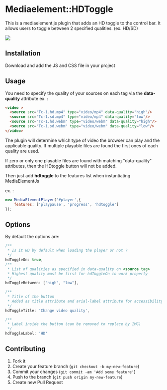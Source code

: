 # Mediaelement::HDToggle
This is a mediaelement.js plugin that adds an HD toggle to the control bar. It allows users to toggle between 2 specified qualities. (ex. HD/SD)

![](https://i.imgur.com/8WXhP4w.png)

## Installation
Download and add the JS and CSS file in your project

## Usage
You need to specify the quality of your sources on each <source> tag via the **data-quality** attribute ex. :

```html
<video >
  <source src="Tc-1.hd.mp4" type="video/mp4" data-quality="high"/>
  <source src="Tc-1.sd.mp4" type="video/mp4" data-quality="low"/>
  <source src="Tc-1.hd.webm" type="video/webm" data-quality="high"/>
  <source src="Tc-1.sd.webm" type="video/webm" data-quality="low"/>
</video>
```

The plugin will determine which type of video the browser can play and the applicable quality. If multiple playable files are found the first ones of each quality are used.

If zero or only one playable files are found with matching "data-quality" attributes, then the HDtoggle button will not be added.

Then just add **hdtoggle** to the features list when instantiating MediaElementJs

ex. :

```javascript
new MediaElementPlayer('#player',{
    features: ['playpause', 'progress', 'hdtoggle']
});
```

## Options
By default the options are:

```javascript
/**
 * Is it HD by default when loading the player or not ?
 */
hdToggleOn: true,
/**
 * List of qualities as specified in data-quality on <source tag>
 * Highest quality must be first for hdToggleOn to work properly
 */
hdToggleBetween: ["high", "low"],

/**
 * Title of the button
 * Added as title attribute and arial-label attribute for accessibility
 */
hdToggleTitle: 'Change video quality',

/**
 * Label inside the button (can be removed to replace by IMG)
 */
hdToggleLabel: 'HD'
```

## Contributing
1. Fork it
2. Create your feature branch (`git checkout -b my-new-feature`)
3. Commit your changes (`git commit -am 'Add some feature'`)
4. Push to the branch (`git push origin my-new-feature`)
5. Create new Pull Request
